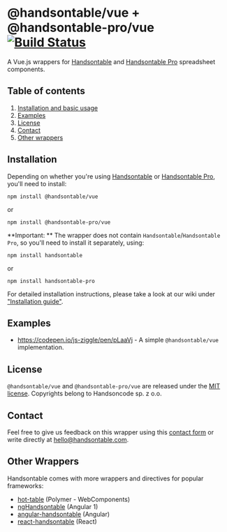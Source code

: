 # @handsontable/vue + @handsontable-pro/vue [![Build Status](https://travis-ci.org/handsontable/vue-handsontable-official.png?branch=master)](https://travis-ci.org/handsontable/vue-handsontable-official)
A Vue.js wrappers for [Handsontable](https://github.com/handsontable/handsontable) and [Handsontable Pro](https://github.com/handsontable/handsontable-pro) spreadsheet components.

## Table of contents
1. [Installation and basic usage](#installation)
2. [Examples](#examples)
3. [License](#license)
4. [Contact](#contact)
5. [Other wrappers](#other-wrappers)

## Installation

Depending on whether you're using [Handsontable](https://github.com/handsontable/handsontable) or [Handsontable Pro](https://github.com/handsontable/handsontable-pro), you'll need to install:
```
npm install @handsontable/vue
```
or
```
npm install @handsontable-pro/vue
```
**Important: ** The wrapper does not contain `Handsontable`/`Handsontable Pro`, so you'll need to install it separately, using:
```
npm install handsontable
```
or
```
npm install handsontable-pro
```

For detailed installation instructions, please take a look at our wiki under ["Installation guide"](https://github.com/handsontable/vue-handsontable-official/wiki/Installation-guide).

## Examples
- https://codepen.io/js-ziggle/pen/pLaaVj - A simple `@handsontable/vue` implementation.

## License
`@handsontable/vue` and `@handsontable-pro/vue` are released under the [MIT license](https://github.com/handsontable/vue-handsontable-official/blob/master/LICENSE).
Copyrights belong to Handsoncode sp. z o.o.

## Contact
Feel free to give us feedback on this wrapper using this [contact form](https://handsontable.com/contact.html) or write directly at hello@handsontable.com.

## Other Wrappers
Handsontable comes with more wrappers and directives for popular frameworks:

- [hot-table](https://github.com/handsontable/hot-table) (Polymer - WebComponents)
- [ngHandsontable](https://github.com/handsontable/ngHandsontable) (Angular 1)
- [angular-handsontable](https://github.com/handsontable/angular-handsontable) (Angular)
- [react-handsontable](https://github.com/handsontable/react-handsontable) (React)